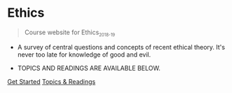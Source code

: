 <!-- ![logo](_media/tree-knowledge-icon.png) -->

# Ethics

> Course website for Ethics<sub><small>2018-19</small></sub>


- A survey of central questions and concepts of recent ethical theory. It's never too late for knowledge of good and evil.

- TOPICS AND READINGS ARE AVAILABLE BELOW.

[Get Started](#README.md)
[Topics & Readings](#schedule.md)
